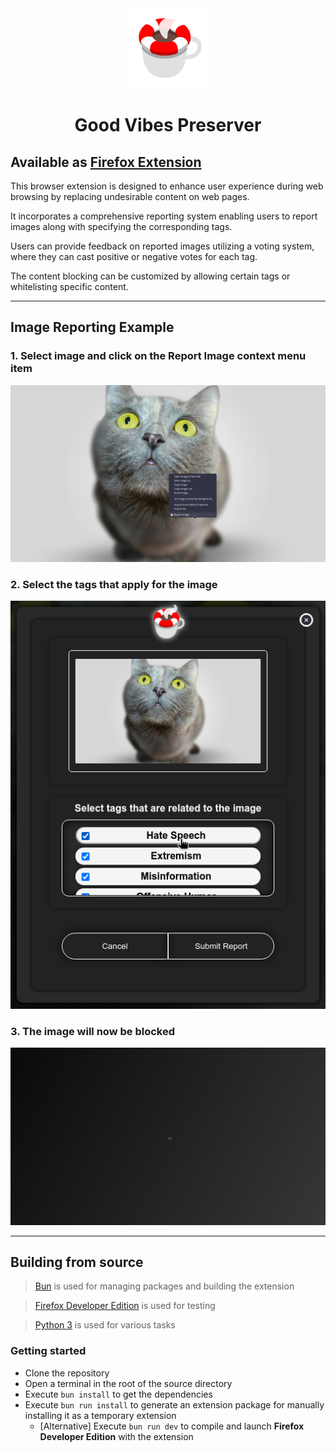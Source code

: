 <div align="center">
    <img src="./assets/logo/gvplogo128.png" alt="Logo" />
</div>
<h1 align="center">Good Vibes Preserver</h1>

## Available as [Firefox Extension](https://addons.mozilla.org/addon/good-vibes-preserver)

This browser extension is designed to enhance user experience during web browsing by replacing undesirable content on web pages.

It incorporates a comprehensive reporting system enabling users to report images along with specifying the corresponding tags.

Users can provide feedback on reported images utilizing a voting system, where they can cast positive or negative votes for each tag.

The content blocking can be customized by allowing certain tags or whitelisting specific content.

---
## Image Reporting Example
### 1. Select image and click on the Report Image context menu item
![Report Example](./assets/help/report1.png)

### 2. Select the tags that apply for the image
![Tags Example](./assets/help/report2.png)

### 3. The image will now be blocked
![Blocked Example](./assets/help/report4.png)

---
## Building from source
> [Bun](https://bun.sh) is used for managing packages and building the extension

> [Firefox Developer Edition](https://www.mozilla.org/en-US/firefox/developer) is used for testing

> [Python 3](https://www.python.org) is used for various tasks

### Getting started
* Clone the repository
* Open a terminal in the root of the source directory
* Execute `bun install` to get the dependencies
* Execute `bun run install` to generate an extension package for manually installing it as a temporary extension
  * \[Alternative\] Execute `bun run dev` to compile and launch **Firefox Developer Edition** with the extension

